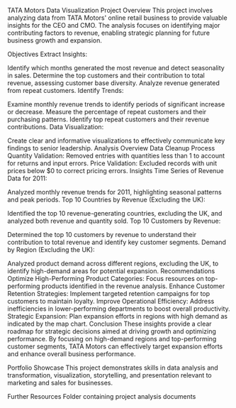 TATA Motors Data Visualization
Project Overview
This project involves analyzing data from TATA Motors' online retail business to provide valuable insights for the CEO and CMO. The analysis focuses on identifying major contributing factors to revenue, enabling strategic planning for future business growth and expansion.

Objectives
Extract Insights:

Identify which months generated the most revenue and detect seasonality in sales.
Determine the top customers and their contribution to total revenue, assessing customer base diversity.
Analyze revenue generated from repeat customers.
Identify Trends:

Examine monthly revenue trends to identify periods of significant increase or decrease.
Measure the percentage of repeat customers and their purchasing patterns.
Identify top repeat customers and their revenue contributions.
Data Visualization:

Create clear and informative visualizations to effectively communicate key findings to senior leadership.
Analysis Overview
Data Cleanup Process
Quantity Validation: Removed entries with quantities less than 1 to account for returns and input errors.
Price Validation: Excluded records with unit prices below $0 to correct pricing errors.
Insights
Time Series of Revenue Data for 2011:

Analyzed monthly revenue trends for 2011, highlighting seasonal patterns and peak periods.
Top 10 Countries by Revenue (Excluding the UK):

Identified the top 10 revenue-generating countries, excluding the UK, and analyzed both revenue and quantity sold.
Top 10 Customers by Revenue:

Determined the top 10 customers by revenue to understand their contribution to total revenue and identify key customer segments.
Demand by Region (Excluding the UK):

Analyzed product demand across different regions, excluding the UK, to identify high-demand areas for potential expansion.
Recommendations
Optimize High-Performing Product Categories: Focus resources on top-performing products identified in the revenue analysis.
Enhance Customer Retention Strategies: Implement targeted retention campaigns for top customers to maintain loyalty.
Improve Operational Efficiency: Address inefficiencies in lower-performing departments to boost overall productivity.
Strategic Expansion: Plan expansion efforts in regions with high demand as indicated by the map chart.
Conclusion
These insights provide a clear roadmap for strategic decisions aimed at driving growth and optimizing performance. By focusing on high-demand regions and top-performing customer segments, TATA Motors can effectively target expansion efforts and enhance overall business performance.

Portfolio Showcase
This project demonstrates skills in data analysis and transformation, visualization, storytelling, and presentation relevant to marketing and sales for businesses.

Further Resources
Folder containing project analysis documents
